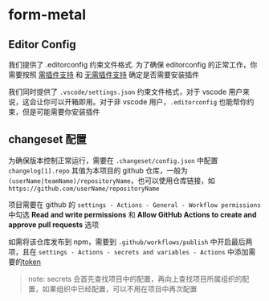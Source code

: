 # form-metal

## Editor Config
我们提供了 .editorconfig 约束文件格式. 为了确保 editorconfig 的正常工作，你需要按照 [需插件支持](https://editorconfig.org/#download) 和 [无需插件支持](https://editorconfig.org/#pre-installed) 确定是否需要安装插件

我们同时提供了 `.vscode/settings.json` 约束文件格式，对于 vscode 用户来说，这会让你可以开箱即用。对于非 vscode 用户，`.editorconfig` 也能帮你约束，但是可能需要你安装插件

## changeset 配置

为确保版本控制正常运行，需要在 `.changeset/config.json` 中配置 `changelog[1].repo` 其值为本项目的 github 仓库，一般为 `(userName|teamName)/repositoryName`，也可以使用仓库链接，如 `https://github.com/userName/repositoryName`

项目需要在 github 的 `settings - Actions - General - Workflow permissions` 中勾选 **Read and write permissions** 和  **Allow GitHub Actions to create and approve pull requests** 选项

如需将该仓库发布到 npm，需要到 `.github/workflows/publish` 中开启最后两项，且在 `settings - Actions - secrets and variables - Actions` 中添加需要的[token](https://docs.npmjs.com/creating-and-viewing-access-tokens)

> note: secrets 会首先查找项目中的配置，再向上查找项目所属组织的配置，如果组织中已经配置，可以不用在项目中再次配置
